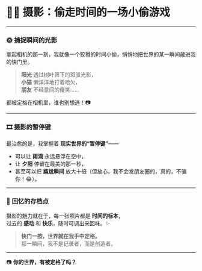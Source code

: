 # 📸✨ **摄影：偷走时间的一场小偷游戏**

---

### 🌞 捕捉瞬间的光影

拿起相机的那一刻，我就像一个狡猾的时间小偷，悄悄地把世界的某一瞬间藏进我的快门里。  

> **阳光** 透过树叶筛下的斑驳光影，  
> **小猫** 懒洋洋地打着哈欠，  
> **朋友** 不经意间的傻笑……  

都被定格在相机里，谁也别想逃！📷  

---

### 🎞 **摄影的暂停键**

最治愈的是，我掌握着 **现实世界的“暂停键”**——  
- 可以让 **雨滴** 永远悬浮在空中，  
- 让 **夕阳** 停留在最美的那一秒，  
- 甚至可以把 **尴尬瞬间** 放大十倍（但放心，我不会发朋友圈的，真的，不骗你！😂）。

---

### 🌟 **回忆的存档点**

摄影的魅力就在于，每一张照片都是 **时间的标本**，  
过去的 **感动** 和 **快乐**，随时可调出来回味。✨  

> **快门一按，世界就在我手中定格。**  
> 那一瞬间，我不是记录者，而是创造者。  

---

📷 **你的世界，有被定格了吗？**  

